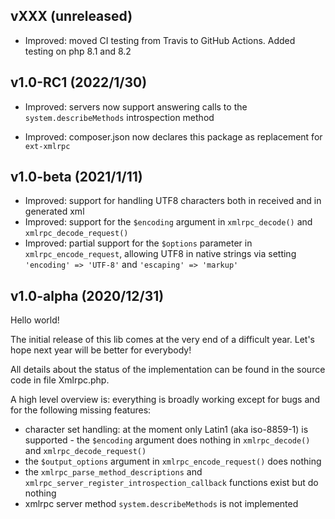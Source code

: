 ## vXXX (unreleased)

- Improved: moved CI testing from Travis to GitHub Actions. Added testing on php 8.1 and 8.2


## v1.0-RC1 (2022/1/30)

- Improved: servers now support answering calls to the `system.describeMethods` introspection method

- Improved: composer.json now declares this package as replacement for `ext-xmlrpc`


## v1.0-beta (2021/1/11)

- Improved: support for handling UTF8 characters both in received and in generated xml
- Improved: support for the `$encoding` argument in `xmlrpc_decode()` and `xmlrpc_decode_request()`
- Improved: partial support for the `$options` parameter in `xmlrpc_encode_request`, allowing UTF8 in native strings
  via setting `'encoding' => 'UTF-8'` and `'escaping' => 'markup'`


## v1.0-alpha (2020/12/31)

Hello world!

The initial release of this lib comes at the very end of a difficult year. Let's hope next year will be better for everybody!

All details about the status of the implementation can be found in the source code in file Xmlrpc.php.

A high level overview is: everything is broadly working except for bugs and for the following missing features:
- character set handling: at the moment only Latin1 (aka iso-8859-1) is supported - the `$encoding` argument does nothing
  in `xmlrpc_decode()` and `xmlrpc_decode_request()`
- the `$output_options` argument in `xmlrpc_encode_request()` does nothing
- the `xmlrpc_parse_method_descriptions` and `xmlrpc_server_register_introspection_callback` functions exist but do nothing
- xmlrpc server method `system.describeMethods` is not implemented
